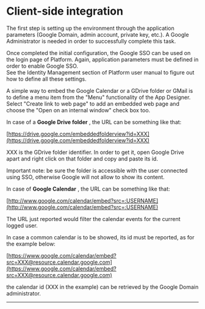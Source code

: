 # Client-side integration

The first step is setting up the environment through the application parameters \(Google Domain, admin account, private key, etc.\). A Google Administrator is needed in order to successfully complete this task.

Once completed the initial configuration, the Google SSO can be used on the login page of Platform. Again, application parameters must be defined in order to enable Google SSO.  
See the Identity Management section of Platform user manual to figure out how to define all these settings.

A simple way to embed the Google Calendar or a GDrive folder or GMail is to define a menu item from the "Menu" functionality of the App Designer.  
Select "Create link to web page" to add an embedded web page and choose the "Open on an internal window" check box too.

In case of a  **Google Drive folder** , the URL can be something like that:

[https://drive.google.com/embeddedfolderview?id=XXX](https://drive.google.com/embeddedfolderview?id=XXX)

XXX is the GDrive folder identifier. In order to get it, open Google Drive apart and right click on that folder and copy and paste its id.

Important note: be sure the folder is accessible with the user connected using SSO, otherwise Google will not allow to show its content.

In case of  **Google Calendar** , the URL can be something like that:

[http://www.google.com/calendar/embed?src=:USERNAME](http://www.google.com/calendar/embed?src=:USERNAME)

The URL just reported would filter the calendar events for the current logged user.

In case a common calendar is to be showed, its id must be reported, as for the example below:

[https://www.google.com/calendar/embed?src=XXX@resource.calendar.google.com](https://www.google.com/calendar/embed?src=XXX@resource.calendar.google.com)

the calendar id \(XXX in the example\) can be retrieved by the Google Domain administrator.

---



